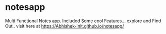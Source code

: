 # notesapp
Multi Functional Notes app.
Included Some cool Features...
explore and Find Out..
visit here at 
https://Abhishek-init.github.io/notesapp/
